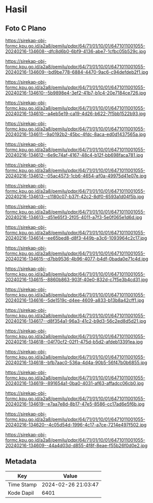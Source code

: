 # Hasil

## Foto C Plano

https://sirekap-obj-formc.kpu.go.id/a2a8/pemilu/pdpr/64/71/01/10/01/6471011001055-20240216-134608--dfc8d6b0-6bf9-4136-abe7-1cfbc05b529c.jpg

https://sirekap-obj-formc.kpu.go.id/a2a8/pemilu/pdpr/64/71/01/10/01/6471011001055-20240216-134609--bd9be778-6884-4470-9ac6-c94defdeb2f1.jpg

https://sirekap-obj-formc.kpu.go.id/a2a8/pemilu/pdpr/64/71/01/10/01/6471011001055-20240216-134610--5b9898e4-3ef2-41b7-b1c4-20e7184ce726.jpg

https://sirekap-obj-formc.kpu.go.id/a2a8/pemilu/pdpr/64/71/01/10/01/6471011001055-20240216-134610--a4eb5e19-ca19-4d26-b622-7f5bb1522b93.jpg

https://sirekap-obj-formc.kpu.go.id/a2a8/pemilu/pdpr/64/71/01/10/01/6471011001055-20240216-134611--9a0192b2-45bc-4fdc-8aca-ed0d1437565a.jpg

https://sirekap-obj-formc.kpu.go.id/a2a8/pemilu/pdpr/64/71/01/10/01/6471011001055-20240216-134612--6e9c74af-4167-48c4-b12f-bb698faca781.jpg

https://sirekap-obj-formc.kpu.go.id/a2a8/pemilu/pdpr/64/71/01/10/01/6471011001055-20240216-134612--05ac4573-1cb6-4654-af0a-49975d41e07e.jpg

https://sirekap-obj-formc.kpu.go.id/a2a8/pemilu/pdpr/64/71/01/10/01/6471011001055-20240216-134613--c1180c07-b37f-42c2-8df0-6593a1d04f5b.jpg

https://sirekap-obj-formc.kpu.go.id/a2a8/pemilu/pdpr/64/71/01/10/01/6471011001055-20240216-134613--d51e65f3-2f05-4011-a7f3-5e0f065e1d6d.jpg

https://sirekap-obj-formc.kpu.go.id/a2a8/pemilu/pdpr/64/71/01/10/01/6471011001055-20240216-134614--ee65bed8-d8f3-449b-a3c6-1093964c2c17.jpg

https://sirekap-obj-formc.kpu.go.id/a2a8/pemilu/pdpr/64/71/01/10/01/6471011001055-20240216-134615--d7bb9536-4b96-4077-b4df-0bada0e71c4d.jpg

https://sirekap-obj-formc.kpu.go.id/a2a8/pemilu/pdpr/64/71/01/10/01/6471011001055-20240216-134615--8860b863-903f-40e0-832d-c7f5e3b4cd31.jpg

https://sirekap-obj-formc.kpu.go.id/a2a8/pemilu/pdpr/64/71/01/10/01/6471011001055-20240216-134616--5de1519c-d4ee-4609-a833-b13b8a42cff1.jpg

https://sirekap-obj-formc.kpu.go.id/a2a8/pemilu/pdpr/64/71/01/10/01/6471011001055-20240216-134617--d8f354a1-96a3-41c2-b9d3-56c2ed8d5d21.jpg

https://sirekap-obj-formc.kpu.go.id/a2a8/pemilu/pdpr/64/71/01/10/01/6471011001055-20240216-134618--04f70cf2-02f1-475d-b5d2-afdeb13391ea.jpg

https://sirekap-obj-formc.kpu.go.id/a2a8/pemilu/pdpr/64/71/01/10/01/6471011001055-20240216-134618--bfb7aac0-536a-4d4a-90b5-56f47b0b6855.jpg

https://sirekap-obj-formc.kpu.go.id/a2a8/pemilu/pdpr/64/71/01/10/01/6471011001055-20240216-134619--891654a1-0ba0-4031-af63-affadcc06cb0.jpg

https://sirekap-obj-formc.kpu.go.id/a2a8/pemilu/pdpr/64/71/01/10/01/6471011001055-20240216-134619--e7aa7e8d-8b17-47e5-8586-cc17ad6e5f6b.jpg

https://sirekap-obj-formc.kpu.go.id/a2a8/pemilu/pdpr/64/71/01/10/01/6471011001055-20240216-134620--4c05d54d-1996-4c17-a7ce-7214e497f502.jpg

https://sirekap-obj-formc.kpu.go.id/a2a8/pemilu/pdpr/64/71/01/10/01/6471011001055-20240216-134609--44a4d03d-d855-4f8f-8eae-f55b26f0d0e2.jpg


## Metadata

| Key        | Value               |
| ---------- | ------------------- |
| Time Stamp | 2024-02-26 21:03:47 |
| Kode Dapil | 6401                |



